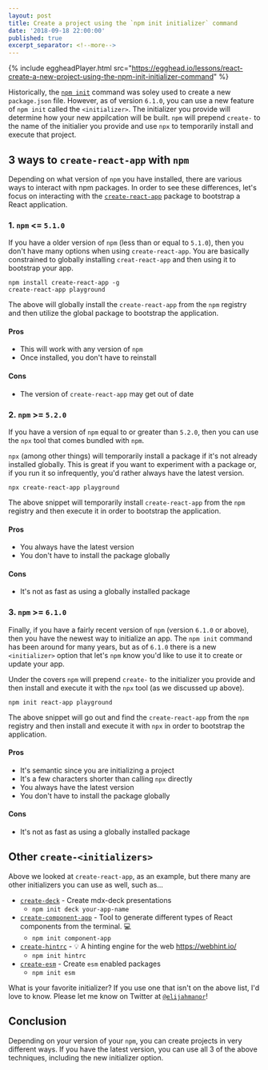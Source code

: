 ```yaml
---
layout: post
title: Create a project using the `npm init initializer` command
date: '2018-09-18 22:00:00'
published: true
excerpt_separator: <!--more-->
---
```


{% include eggheadPlayer.html src="https://egghead.io/lessons/react-create-a-new-project-using-the-npm-init-initializer-command" %}

Historically, the [`npm init`](https://docs.npmjs.com/cli/init) command was soley used to create a new `package.json` file. However, as of version `6.1.0`, you can use a new feature of `npm init` called the `<initializer>`. The initializer you provide will determine how your new appilcation will be built. `npm` will prepend `create-` to the name of the initialier you provide and use `npx` to temporarily install and execute that project.

<!--more-->

## 3 ways to `create-react-app` with `npm`

Depending on what version of `npm` you have installed, there are various ways to interact with npm packages. In order to see these differences, let's focus on interacting with the [`create-react-app`](https://github.com/facebook/create-react-app) package to bootstrap a React application.

### 1. `npm` <= `5.1.0`

If you have a older version of `npm` (less than or equal to `5.1.0`), then you don't have many options when using `create-react-app`. You are basically constrained to globally installing `creat-react-app` and then using it to bootstrap your app.

```shell
npm install create-react-app -g
create-react-app playground
```

The above will globally install the `create-react-app` from the `npm` registry and then utilize the global package to bootstrap the application.

#### Pros

* This will work with any version of `npm`
* Once installed, you don't have to reinstall

#### Cons

* The version of `create-react-app` may get out of date

### 2. `npm` >= `5.2.0`

If you have a version of `npm` equal to or greater than `5.2.0`, then you can use the `npx` tool that comes bundled with `npm`.

`npx` (among other things) will temporarily install a package if it's not already installed globally. This is great if you want to experiment with a package or, if you run it so infrequently, you'd rather always have the latest version.

```shell
npx create-react-app playground
```

The above snippet will temporarily install `create-react-app` from the `npm` registry and then execute it in order to bootstrap the application.

#### Pros

* You always have the latest version
* You don't have to install the package globally

#### Cons

* It's not as fast as using a globally installed package

### 3. `npm` >= `6.1.0`

Finally, if you have a fairly recent version of `npm` (version `6.1.0` or above), then you have the newest way to initialize an app. The `npm init` command has been around for many years, but as of `6.1.0` there is a new `<initializer>` option that let's `npm` know you'd like to use it to create or update your app.

Under the covers `npm` will prepend `create-` to the initializer you provide and then install and execute it with the `npx` tool (as we discussed up above).

```shell
npm init react-app playground
```

The above snippet will go out and find the `create-react-app` from the `npm` registry and then install and execute it with `npx` in order to bootstrap the application.

#### Pros

* It's semantic since you are initializing a project
* It's a few characters shorter than calling `npx` directly
* You always have the latest version
* You don't have to install the package globally

#### Cons

* It's not as fast as using a globally installed package

## Other `create-<initializers>`

Above we looked at `create-react-app`, as an example, but there many are other initializers you can use as well, such as...

* [`create-deck`](https://www.npmjs.com/package/create-deck) - Create mdx-deck presentations
  * `npm init deck your-app-name`
* [`create-component-app`](https://github.com/CVarisco/create-component-app) - Tool to generate different types of React components from the terminal. 💻
  * `npm init component-app`
* [`create-hintrc`](https://github.com/webhintio/hint) - 💡 A hinting engine for the web https://webhint.io/
  * `npm init hintrc` 
* [`create-esm`](https://npm.im/create-esm) - Create `esm` enabled packages
  * `npm init esm`

What is your favorite initializer? If you use one that isn't on the above list, I'd love to know. Please let me know on Twitter at [`@elijahmanor`](https://twitter.com/elijahmanor)!

## Conclusion

Depending on your version of your `npm`, you can create projects in very different ways. If you have the latest version, you can use all 3 of the above techniques, including the new initializer option.
